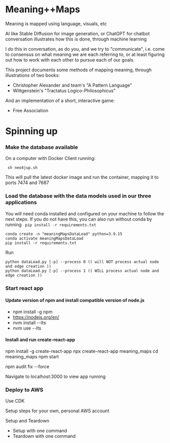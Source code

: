 # Meaning++Maps

Meaning is mapped using language, visuals, etc

AI like Stable Diffusion for image generation, or ChatGPT for chatbot conversation illustrates how this is done, through machine learning

I do this in conversation, as do you, and we try to "communicate", i.e. come to consensus on what meaning we are each 
referring to, or at least figuring out how to work with each other to pursue each of our goals.

This project documents some methods of mapping meaning, through illustrations of two books:
* Christopher Alexander and team's "A Pattern Language"
* Wittgenstein's "Tractatus Logico-Philosophicus"

And an implementation of a short, interactive game:
* Free Association

# Spinning up

### Make the database available

On a computer with Docker Client running:

``` sh neo4jup.sh```

This will pull the latest docker image and run the container, mapping it to ports 7474 and 7687

### Load the database with the data models used in our three applications

You will need conda installed and configured on your machine to follow the next steps.
If you do not have this, you can also run without conda by running ``` pip install -r requirements.txt```

``` 
conda create -n "meaningMapsDataLoad" python=3.9.15
conda activate meaningMapsDataLoad
pip install -r requirements.txt
```

Run

```
python dataLoad.py [-p] --process 0 (( will NOT process actual node and edge creation ))
python dataLoad.py [-p] --process 1 (( WILL process actual node and edge creation ))
```

### Start react app

#### Update version of npm and install compatible version of node.js
* npm install -g npm
* https://nodejs.org/en/
* nvm install --lts
* nvm use --lts

#### Install and run create-react-app
npm install -g create-react-app
npx create-react-app meaning_maps
cd meaning_maps
npm start

npm audit fix --force


Navigate to localhost:3000 to view app running




### Deploy to AWS

Use CDK

Setup steps for your own, personal AWS account

Setup and Teardown
* Setup with one command
* Teardown with one command